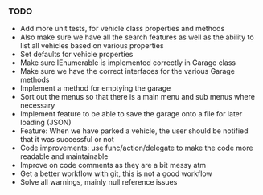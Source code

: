 ﻿### TODO
- Add more unit tests, for vehicle class properties and methods
- Also make sure we have all the search features as well as the ability to list all vehicles based on various properties
- Set defaults for vehicle properties
- Make sure IEnumerable is implemented correctly in Garage class
- Make sure we have the correct interfaces for the various Garage methods
- Implement a method for emptying the garage
- Sort out the menus so that there is a main menu and sub menus where necessary
- Implement feature to be able to save the garage onto a file for later loading (JSON)
- Feature: When we have parked a vehicle, the user should be notified that it was successful or not
- Code improvements: use func/action/delegate to make the code more readable and maintainable
- Improve on code comments as they are a bit messy atm
- Get a better workflow with git, this is not a good workflow
- Solve all warnings, mainly null reference issues
